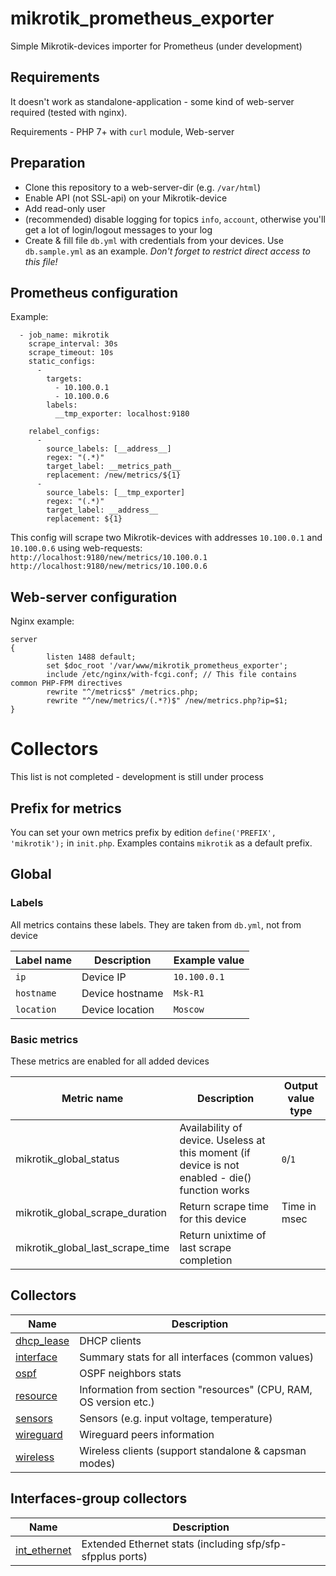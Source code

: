 # mikrotik_prometheus_exporter
Simple Mikrotik-devices importer for Prometheus (under development)


## Requirements
It doesn't work as standalone-application - some kind of web-server required (tested with nginx).

Requirements - PHP 7+ with `curl` module, Web-server


## Preparation
- Clone this repository to a web-server-dir (e.g. `/var/html`)
- Enable API (not SSL-api) on your Mikrotik-device
- Add read-only user
- (recommended) disable logging for topics `info`, `account`, otherwise you'll get a lot of login/logout messages to your log
- Create & fill file `db.yml` with credentials from your devices. Use `db.sample.yml` as an example. *Don't forget to restrict direct access to this file!*


## Prometheus configuration
Example:
```
  - job_name: mikrotik
    scrape_interval: 30s
    scrape_timeout: 10s
    static_configs:
      -
        targets:
          - 10.100.0.1
          - 10.100.0.6
        labels:
          __tmp_exporter: localhost:9180

    relabel_configs:
      -
        source_labels: [__address__]
        regex: "(.*)"
        target_label: __metrics_path__
        replacement: /new/metrics/${1}
      -
        source_labels: [__tmp_exporter]
        regex: "(.*)"
        target_label: __address__
        replacement: ${1}
```
This config will scrape two Mikrotik-devices with addresses `10.100.0.1` and `10.100.0.6` using web-requests:
`http://localhost:9180/new/metrics/10.100.0.1`
`http://localhost:9180/new/metrics/10.100.0.6`

## Web-server configuration
Nginx example:
```
server
{
        listen 1488 default;
        set $doc_root '/var/www/mikrotik_prometheus_exporter';
        include /etc/nginx/with-fcgi.conf; // This file contains common PHP-FPM directives
        rewrite "^/metrics$" /metrics.php;
        rewrite "^/new/metrics/(.*?)$" /new/metrics.php?ip=$1;
}
```



# Collectors
This list is not completed - development is still under process

## Prefix for metrics
You can set your own metrics prefix by edition `define('PREFIX', 'mikrotik');` in `init.php`. Examples contains `mikrotik` as a default prefix.

## Global

### Labels
All metrics contains these labels. They are taken from `db.yml`, not from device

| Label name | Description | Example value |
| ---------- | ----------- | ------------- |
| `ip` | Device IP | `10.100.0.1` |
| `hostname` | Device hostname | `Msk-R1` |
| `location` | Device location | `Moscow` |

### Basic metrics
These metrics are enabled for all added devices

| Metric name | Description | Output value type |
| ----------- | ----------- | -------------------- |
| mikrotik_global_status | Availability of device. Useless at this moment (if device is not enabled - die() function works | `0`/`1` |
| mikrotik_global_scrape_duration | Return scrape time for this device | Time in msec |
| mikrotik_global_last_scrape_time | Return unixtime of last scrape completion |

## Collectors

| Name | Description |
| ---- | ----------- |
| [dhcp_lease](md/dhcp_lease.md) | DHCP clients |
| [interface](md/interface.md) | Summary stats for all interfaces (common values) |
| [ospf](md/ospf.md) | OSPF neighbors stats |
| [resource](md/resource.md) | Information from section "resources" (CPU, RAM, OS version etc.) |
| [sensors](md/sensors.md) | Sensors (e.g. input voltage, temperature) |
| [wireguard](md/wireguard.md) | Wireguard peers information |
| [wireless](md/wireguard.md) | Wireless clients (support standalone & capsman modes) |

## Interfaces-group collectors

| Name | Description |
| ---- | ----------- |
| [int_ethernet](md/int_ethernet.md) | Extended Ethernet stats (including sfp/sfp-sfpplus ports) |